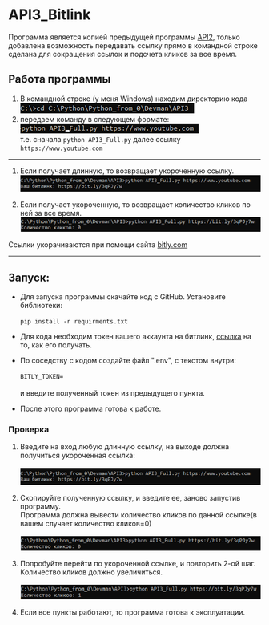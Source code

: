 # API3_Bitlink
Программа является копией предыдущей программы [API2](https://github.com/BAIBASH1/API2_Bitlink), только добавлена возможность передавать ссылку прямо в командной строке сделана для сокращения ссылок и подсчета кликов за все время.

## Работа программы ##
1. В командной строке (у меня Windows) находим директорию кода 
![img.png](screens/img.png) 
2. передаем команду в следующем формате:
![img_1.png](screens/img_1.png)
\
т.е. сначала ```python API3_Full.py``` далее ссылку ```https://www.youtube.com```
---

  1. Если получает длинную, то возвращает укороченную ссылку. \
  ![img_2.png](screens/img_2.png)
  

  3. Если получает укороченную, то возвращает количество кликов по ней за все время.\
  ![img_3.png](screens/img_3.png)
  

Ссылки укорачиваются при помощи сайта [bitly.com](https://app.bitly.com/bbt2/)

----
## Запуск: ##
  * Для запуска программы скачайте код с GitHub. Установите библиотеки:
  
    ```pip install -r requirments.txt```
  
  * Для кода необходим токен вашего аккаунта на битлинк, [ссылка](https://dev.bitly.com/) на то, как его получать.
  * По соседству с кодом создайте файл ".env", с текстом внутри:
  
     ```BITLY_TOKEN=```\
     \
     и введите полученный токен из предыдущего пункта.
  
  * После этого программа готова к работе.
### Проверка ###
1. Введите на вход любую длинную ссылку, на выходе должна получиться укороченная ссылка:\
\
  ![img_2.png](screens/img_2.png)

2. Скопируйте полученную ссылку, и введите ее, заново запустив программу.\
Программа должна вывести количество кликов по данной ссылке(в вашем случает количество кликов=0)\
\
  ![img_3.png](screens/img_3.png)

3. Попробуйте перейти по укороченной ссылке, и повторить 2-ой шаг. Количество кликов должно увеличиться.\
\
![img_4.png](screens/img_4.png)

4. Если все пункты работают, то программа готова к эксплуатации.
